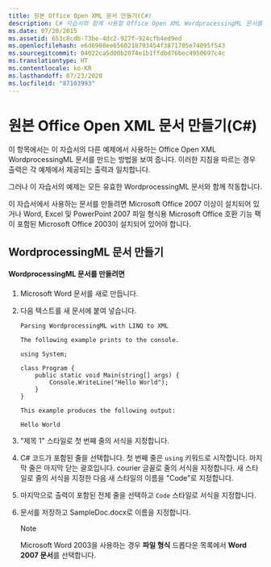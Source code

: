 ```yaml
---
title: 원본 Office Open XML 문서 만들기(C#)
description: C# 자습서와 함께 사용할 Office Open XML WordprocessingML 문서를 만듭니다. 이 문서에는 Microsoft Office가 필요합니다.
ms.date: 07/20/2015
ms.assetid: 653c8cdb-73be-4dc2-927f-924cfb4ed9ed
ms.openlocfilehash: e6d6908ee6560218793454f3871705e74095f543
ms.sourcegitcommit: 04022ca5d00b2074e1b1ffdbd76bec4950697c4c
ms.translationtype: HT
ms.contentlocale: ko-KR
ms.lasthandoff: 07/23/2020
ms.locfileid: "87103993"
---
```

# <a name="creating-the-source-office-open-xml-document-c"></a>원본 Office Open XML 문서 만들기(C#)

이 항목에서는 이 자습서의 다른 예제에서 사용하는 Office Open XML WordprocessingML 문서를 만드는 방법을 보여 줍니다. 이러한 지침을 따르는 경우 출력은 각 예제에서 제공되는 출력과 일치합니다.

그러나 이 자습서의 예제는 모든 유효한 WordprocessingML 문서와 함께 작동합니다.

이 자습서에서 사용하는 문서를 만들려면 Microsoft Office 2007 이상이 설치되어 있거나 Word, Excel 및 PowerPoint 2007 파일 형식용 Microsoft Office 호환 기능 팩이 포함된 Microsoft Office 2003이 설치되어 있어야 합니다.

## <a name="creating-the-wordprocessingml-document"></a>WordprocessingML 문서 만들기

#### <a name="to-create-the-wordprocessingml-document"></a>WordprocessingML 문서를 만들려면

1. Microsoft Word 문서를 새로 만듭니다.

2. 다음 텍스트를 새 문서에 붙여 넣습니다.

    ```text
    Parsing WordprocessingML with LINQ to XML

    The following example prints to the console.

    using System;

    class Program {
        public static void Main(string[] args) {
            Console.WriteLine("Hello World");
        }
    }

    This example produces the following output:

    Hello World
    ```

3. "제목 1" 스타일로 첫 번째 줄의 서식을 지정합니다.

4. C# 코드가 포함된 줄을 선택합니다. 첫 번째 줄은 `using` 키워드로 시작합니다. 마지막 줄은 마지막 닫는 괄호입니다. courier 글꼴로 줄의 서식을 지정합니다. 새 스타일로 줄의 서식을 지정한 다음 새 스타일의 이름을 "Code"로 지정합니다.

5. 마지막으로 출력이 포함된 전체 줄을 선택하고 `Code` 스타일로 서식을 지정합니다.

6. 문서를 저장하고 SampleDoc.docx로 이름을 지정합니다.

    > [!NOTE]
    > Microsoft Word 2003을 사용하는 경우 **파일 형식** 드롭다운 목록에서 **Word 2007 문서**를 선택합니다.
